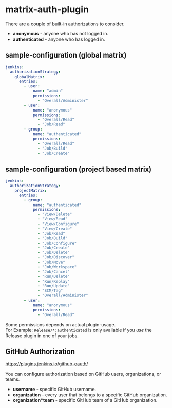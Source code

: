 # matrix-auth-plugin

There are a couple of built-in authorizations to consider.

- **anonymous** - anyone who has not logged in.
- **authenticated** - anyone who has logged in.

## sample-configuration (global matrix)

```yaml
jenkins:
  authorizationStrategy:
    globalMatrix:
      entries:
        - user:
            name: "admin"
            permissions:
              - "Overall/Administer"
        - user:
            name: "anonymous"
            permissions:
              - "Overall/Read"
              - "Job/Read"
        - group:
            name: "authenticated"
            permissions:
              - "Overall/Read"
              - "Job/Build"
              - "Job/Create"
```


## sample-configuration (project based matrix)

```yaml
jenkins:
  authorizationStrategy:
    projectMatrix:
      entries:
        - group:
            name: "authenticated"
            permissions:
              - "View/Delete"
              - "View/Read"
              - "View/Configure"
              - "View/Create"
              - "Job/Read"
              - "Job/Build"
              - "Job/Configure"
              - "Job/Create"
              - "Job/Delete"
              - "Job/Discover"
              - "Job/Move"
              - "Job/Workspace"
              - "Job/Cancel"
              - "Run/Delete"
              - "Run/Replay"
              - "Run/Update"
              - "SCM/Tag"
              - "Overall/Administer"
        - user:
            name: "anonymous"
            permissions:
              - "Overall/Read"
```

Some permissions depends on actual plugin-usage.  
For Example: `Release/*:authenticated` is only available if you _use_ the Release plugin in one of your jobs.

## GitHub Authorization

https://plugins.jenkins.io/github-oauth/

You can configure authorization based on GitHub users, organizations, or teams.

- **username** - specific GitHub username.
- **organization** - every user that belongs to a specific GitHub organization.
- **organization*team** - specific GitHub team of a GitHub organization.
